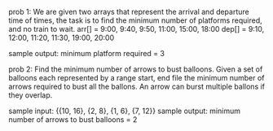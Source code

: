 prob 1: We are given two arrays that represent the arrival and departure time of times, the task is to find the minimum number of platforms required, and no train to wait.
arr[] = 9:00, 9:40, 9:50, 11:00, 15:00, 18:00
dep[] = 9:10, 12:00, 11:20, 11:30, 19:00, 20:00

sample output: minimum platform required = 3

prob 2: Find the minimum number of arrows to bust balloons. Given a set of balloons each
represented by a range start, end file the minimum number of arrows required to bust all 
the ballons. An arrow can burst multiple ballons if they overlap.

sample input: {{10, 16}, {2, 8}, {1, 6}, {7, 12}}
sample output: minimum number of arrows to bust balloons = 2
